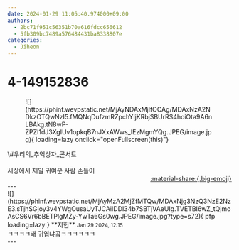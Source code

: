 ```yaml
---
date: 2024-01-29 11:05:40.974000+09:00
authors:
  - 2bc71f951c56351b70a616fdcc656612
  - 5fb309bc7489a576484431ba8338807e
categories:
  - Jiheon
---
```


# 4-149152836

<div class="post-container" markdown="1">
<div class="content-container md-sidebar__scrollwrap" markdown="1">


<figure markdown="1">
![](https://phinf.wevpstatic.net/MjAyNDAxMjlfOCAg/MDAxNzA2NDkzOTQwNzI5.fMQNqDufzmRZpchYIjKRbjSBUrRS4hoiOta9A6nLBAkg.tN8wP-ZPZI1dJ3XgIUv1opkqB7nJXxAWws_lEzMgmYQg.JPEG/image.jpg){ loading=lazy onclick="openFullscreen(this)"}
</figure>
\#우리의_추억상자_콘서트 <br><br>세상에서 제일 귀여운 사람 손들어

</div>
</div>

<div style="text-align: right;" markdown="1">
<a href="https://weverse.io/fromis9/fanpost/4-149152836" style="text-align: right;">:material-share:{.big-emoji}</a>
</div>
---

<div class="comments-container md-sidebar__scrollwrap" markdown="1">
<div class="comment" markdown="1">
<div class='id-container' markdown="1">
![](https://phinf.wevpstatic.net/MjAyMzA2MjZfMTQw/MDAxNjg3NzQ3NzE2NzE3.sTjhSGjoy3v4YWgOusaUyTJCAiIDDI34b7SBTjVAeUIg.TVETBI6wZ_tQjmoAsCS6Vr6bBETPlgMZy-YwTa6Gs0wg.JPEG/image.jpg?type=s72){ pfp loading=lazy }
**<span class="artist">지헌</span>** <small>Jan 29 2024, 12:15</small><br>
</div>
<div class='comment-body' markdown="1">
ㅋㅋㅋㅋ왜 귀엽냐곸ㅋㅋㅋㅋㅋㅋ
</div>
</div>
</div>
---
